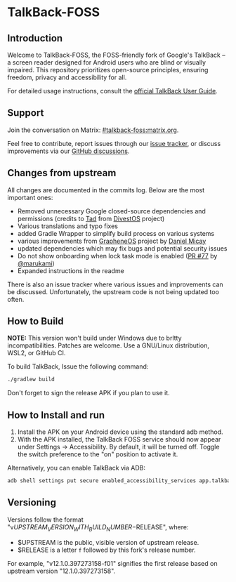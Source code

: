 # TalkBack-FOSS

## Introduction

Welcome to TalkBack-FOSS, the FOSS-friendly fork of Google's TalkBack – a screen reader designed for Android users who are blind or visually impaired.
This repository prioritizes open-source principles, ensuring freedom, privacy and accessibility for all.

For detailed usage instructions, consult the [official TalkBack User Guide](https://support.google.com/accessibility/android/answer/6283677).

## Support

Join the conversation on Matrix: [#talkback-foss:matrix.org](https://matrix.to/#/#talkback-foss:matrix.org).

Feel free to contribute, report issues through our [issue tracker](https://github.com/talkback-foss-team/talkback-foss/), or discuss improvements via our [GitHub discussions](https://github.com/talkback-foss-team/talkback-foss/discussions/).

## Changes from upstream

All changes are documented in the commits log. Below are the most important ones:

* Removed unnecessary Google closed-source dependencies and permissions (credits to [Tad](https://github.com/SkewedZeppelin) from [DivestOS](https://github.com/Divested-Mobile/talkback/) project)
* Various translations and typo fixes
* added Gradle Wrapper to simplify build process on various systems
* various improvements from [GrapheneOS](https://github.com/GrapheneOS/talkback) project by [Daniel Micay](https://github.com/thestinger)
* updated dependencies which may fix bugs and potential security issues
* Do not show onboarding when lock task mode is enabled ([PR #77](https://github.com/talkback-foss-team/talkback-foss/pull/77) by [@marukami](https://github.com/marukami))
* Expanded instructions in the readme

There is also an issue tracker where various issues and improvements can be discussed. Unfortunately, the upstream code is not being updated too often.

## How to Build

**NOTE:** This version won't build under Windows due to brltty incompatibilities. Patches are welcome. Use a GNU/Linux distribution, WSL2, or GitHub CI.

To build TalkBack, Issue the following command:

```bash
./gradlew build
```

Don't forget to sign the release APK if you plan to use it.

## How to Install and run

1. Install the APK on your Android device using the standard adb method.
2. With the APK installed, the TalkBack FOSS service should now appear under Settings -> Accessibility. By default, it will be turned off. Toggle the switch preference to the "on" position to activate it.

Alternatively, you can enable TalkBack via ADB:

```bash
adb shell settings put secure enabled_accessibility_services app.talkbackfoss/com.google.android.marvin.talkback.TalkBackService
```

## Versioning

Versions follow the format "v$UPSTREAM_VERSION_WITH_BUILD_NUMBER-$RELEASE", where:

* $UPSTREAM is the public, visible version of upstream release.
* $RELEASE is a letter `f` followed by this fork's release number.

For example, "v12.1.0.397273158-f01" signifies the first release based on upstream version "12.1.0.397273158".
